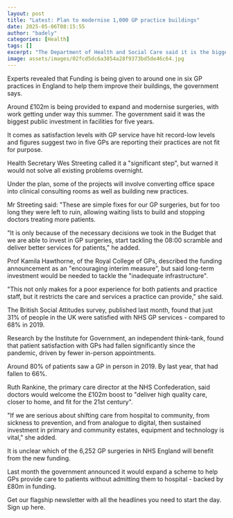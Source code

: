 ```yaml
---
layout: post
title: "Latest: Plan to modernise 1,000 GP practice buildings"
date: 2025-05-06T08:15:55
author: "badely"
categories: [Health]
tags: []
excerpt: "The Department of Health and Social Care said it is the biggest public investment in facilities in England in five years."
image: assets/images/02fcd5dc6a3854a28f9373bd5de46c64.jpg
---
```


Experts revealed that Funding is being given to around one in six GP practices in England to help them improve their buildings, the government says.

Around £102m is being provided to expand and modernise surgeries, with work getting under way this summer. The government said it was the biggest public investment in facilities for five years.

It comes as satisfaction levels with GP service have hit record-low levels and figures suggest two in five GPs are reporting their practices are not fit for purpose.

Health Secretary Wes Streeting called it a "significant step", but warned it would not solve all existing problems overnight.

Under the plan, some of the projects will involve converting office space into clinical consulting rooms as well as building new practices.

Mr Streeting said: "These are simple fixes for our GP surgeries, but for too long they were left to ruin, allowing waiting lists to build and stopping doctors treating more patients.

"It is only because of the necessary decisions we took in the Budget that we are able to invest in GP surgeries, start tackling the 08:00 scramble and deliver better services for patients," he added.

Prof Kamila Hawthorne, of the Royal College of GPs, described the funding announcement as an "encouraging interim measure", but said long-term investment would be needed to tackle the "inadequate infrastructure".

"This not only makes for a poor experience for both patients and practice staff, but it restricts the care and services a practice can provide," she said.

The British Social Attitudes survey, published last month, found that just 31% of people in the UK were satisfied with NHS GP services - compared to 68% in 2019.

Research by the Institute for Government, an independent think-tank, found that patient satisfaction with GPs had fallen significantly since the pandemic, driven by fewer in-person appointments.

Around 80% of patients saw a GP in person in 2019. By last year, that had fallen to 66%.

Ruth Rankine, the primary care director at the NHS Confederation, said doctors would welcome the £102m boost to "deliver high quality care, closer to home, and fit for the 21st century".

"If we are serious about shifting care from hospital to community, from sickness to prevention, and from analogue to digital, then sustained investment in primary and community estates, equipment and technology is vital," she added.

It is unclear which of the 6,252 GP surgeries in NHS England will benefit from the new funding.

Last month the government announced it would expand a scheme to help GPs provide care to patients without admitting them to hospital - backed by £80m in funding.

Get our flagship newsletter with all the headlines you need to start the day. Sign up here.

